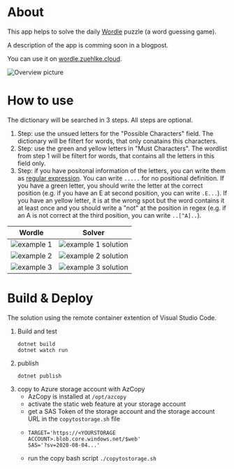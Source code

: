 # About

This app helps to solve the daily [Wordle](https://www.powerlanguage.co.uk/wordle/) puzzle (a word guessing game).

A description of the app is comming soon in a blogpost.

You can use it on [wordle.zuehlke.cloud](https://wordle.zuehlke.cloud).

![Overview picture](https://user-images.githubusercontent.com/32843441/150650516-1998923f-b836-4256-99b0-a5e3e86a3322.png)


# How to use
The dictionary will be searched in 3 steps. All steps are optional.
1. Step: use the unsued letters for the "Possible Characters" field. The dictionary will be filtert for words, that only conatains this characters.
1. Step: use the green and yellow letters in "Must Characters". The wordlist from step 1 will be filtert for words, that contains all the letters in this field only.
1. Step: if you have positonal information of the letters, you can write them as [regular expression](https://cheatography.com/davechild/cheat-sheets/regular-expressions/). You can write `.....` for no positional definition. If you have a green letter, you should write the letter at the correct position (e.g. if you have an E at second position, you can write `.E...`). If you have an yellow letter, it is at the wrong spot but the word contains it at least once and you should write a "not" at the position in regex (e.g. if an A is not correct at the third position, you can write `..[^A]..`).

|Wordle|Solver|
|---|---|
|![example 1](https://user-images.githubusercontent.com/32843441/150654786-98310aad-bf1a-49a8-bd72-0eba7554241c.png)|![example 1 solution](https://user-images.githubusercontent.com/32843441/150654815-3793c789-d3d1-4f55-b8c7-d32d4b0adb63.png)|
|![example 2](https://user-images.githubusercontent.com/32843441/150654867-2984459c-06c9-4591-ac5d-f434fd0f80e3.png)|![example 2 solution](https://user-images.githubusercontent.com/32843441/150654884-0ec86a01-9769-48cc-9b65-8ed295e27814.png)|
|![example 3](https://user-images.githubusercontent.com/32843441/150654910-234be142-33a8-4624-a890-276f7ebea979.png)|![example 3 solution](https://user-images.githubusercontent.com/32843441/150654957-d636daec-21b3-4e07-9a26-b1798d2d4ec1.png)|


# Build & Deploy
The solution using the remote container extention of Visual Studio Code.
1. Build and test
    ```
    dotnet build
    dotnet watch run
    ```
1. publish
    ```
    dotnet publish
    ```
1. copy to Azure storage account with AzCopy
   * AzCopy is installed at `/opt/azcopy`
   * activate the static web feature at your storage account
   * get a SAS Token of the storage account and the storage account URL in the `copytostorage.sh` file
   * ```
     TARGET='https://<YOURSTORAGE ACCOUNT>.blob.core.windows.net/$web'
     SAS='?sv=2020-08-04...'
     ```
   * run the copy bash script `./copytostorage.sh`